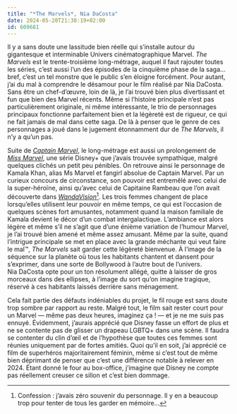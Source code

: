```yaml
---
title: "*The Marvels*, Nia DaCosta"
date: 2024-05-20T21:38:19+02:00
id: 609681 
---
```


Il y a sans doute une lassitude bien réelle qui s’installe autour du gigantesque et interminable Univers cinématographique Marvel. *The Marvels* est le trente-troisième long-métrage, auquel il faut rajouter toutes les séries, c’est aussi l’un des épisodes de la cinquième phase de la saga… bref, c’est un tel monstre que le public s’en éloigne forcément. Pour autant, j’ai du mal à comprendre le désamour pour le film réalisé par Nia DaCosta. Sans être un chef-d’œuvre, loin de là, je l’ai trouvé bien plus divertissant et fun que bien des Marvel récents. Même si l’histoire principale n’est pas particulièrement originale, ni même intéressante, le trio de personnages principaux fonctionne parfaitement bien et la légèreté est de rigueur, ce qui ne fait jamais de mal dans cette saga. De là à penser que le genre de ces personnages a joué dans le jugement étonnamment dur de *The Marvels*, il n’y a qu’un pas. 

Suite de [*Captain Marvel*](https://voiretmanger.fr/captain-marvel-boden-fleck/), le long-métrage est aussi un prolongement de [*Miss Marvel*](https://nicolasfurno.fr/serie/miss-marvel-disney+/), une série Disney+ que j’avais trouvée sympathique, malgré quelques clichés un petit peu pénibles. On retrouve ainsi le personnage de Kamala Khan, alias Ms Marvel et fangirl absolue de Captain Marvel. Par un curieux concours de circonstance, son pouvoir est entremêlé avec celui de la super-héroïne, ainsi qu’avec celui de Capitaine Rambeau que l’on avait découverte dans [*WandaVision*](https://voiretmanger.fr/wandavision-schaeffer-disney/)[^1]. Les trois femmes changent de place lorsqu’elles utilisent leur pouvoir en même temps, ce qui est l’occasion de quelques scènes fort amusantes, notamment quand la maison familiale de Kamala devient le décor d’un combat intergalactique. L’ambiance est alors légère et même s’il ne s’agit que d’une énième variation de l’humour Marvel, je l’ai trouvé bien amené et même assez amusant. Même par la suite, quand l’intrigue principale se met en place avec la grande méchante qui veut faire le mal™, *The Marvels* sait garder cette légèreté bienvenue. À l’image de la séquence sur la planète où tous les habitants chantent et dansent pour s’exprimer, dans une sorte de Bollywood à l’autre bout de l’univers. Nia DaCosta opte pour un ton résolument allégé, quitte à laisser de gros morceaux dans des ellipses, à l’image du sort qu’on imagine tragique, réservé à ces habitants laissés derrière sans ménagement.

Cela fait partie des défauts indéniables du projet, le fil rouge est sans doute trop sombre par rapport au reste. Malgré tout, le film sait rester court pour un Marvel — même pas deux heures, imaginez ça ! — et je ne me suis pas ennuyé. Évidemment, j’aurais apprécié que Disney fasse un effort de plus et ne se contente pas de glisser un drapeau LGBTQ+ dans une scène. Il faudra se contenter du clin d’œil et de l’hypothèse que toutes ces femmes sont réunies uniquement par de fortes amitiés. Quoi qu’il en soit, j’ai apprécié ce film de superhéros majoritairement féminin, même si c’est tout de même bien déprimant de penser que c’est une différence notable à relever en 2024. Étant donné le four au box-office, j’imagine que Disney ne compte pas réellement creuser ce sillon et c’est bien dommage. 

[^1]: Confession : j’avais zéro souvenir du personnage. Il y en a beaucoup trop pour tenter de tous les garder en mémoire…